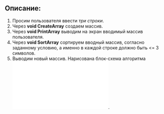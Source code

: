 ## Описание:

1. Просим пользователя ввести *три строки*.
2. Через __void CreateArray__ создаем массив.
3. Через __void PrintArray__ выводим на экран вводимый массив пользователя.
4. Через __void SortArray__ сортируем вводный массив, согласно заданному условию, а именно в каждой строке должно быть <= 3 символов.
5. Выводим новый массив.
Нарисована блок-схема алгоритма  ![блок-схема](Block.pdf).